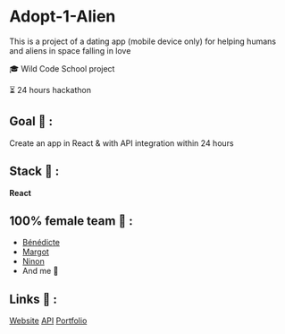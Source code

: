 # Adopt-1-Alien

<p>This is a project of a dating app (mobile device only) for helping humans and aliens in space falling in love</p>

<p>🎓 Wild Code School project</p>
<p>⏳ 24 hours hackathon</p>

## Goal 🎯 :
Create an app in React & with API integration within 24 hours

## Stack 💎 :
**React**

## 100% female team 💪 :
* [Bénédicte](https://github.com/bpichery)
* [Margot](https://github.com/MargotToullier)
* [Ninon](https://github.com/NinonMaraval)
* And me 👩

## Links 🔗 :
[Website](https://adopt-1-alien.netlify.app/)
[API](https://github.com/clepirault/WCS-Hackathon-adopt-un-alien/blob/dev/src/components/AlienList.jsx)
[Portfolio](https://clemence-pirault.vercel.app/portfolio/adopt-1-alien)
